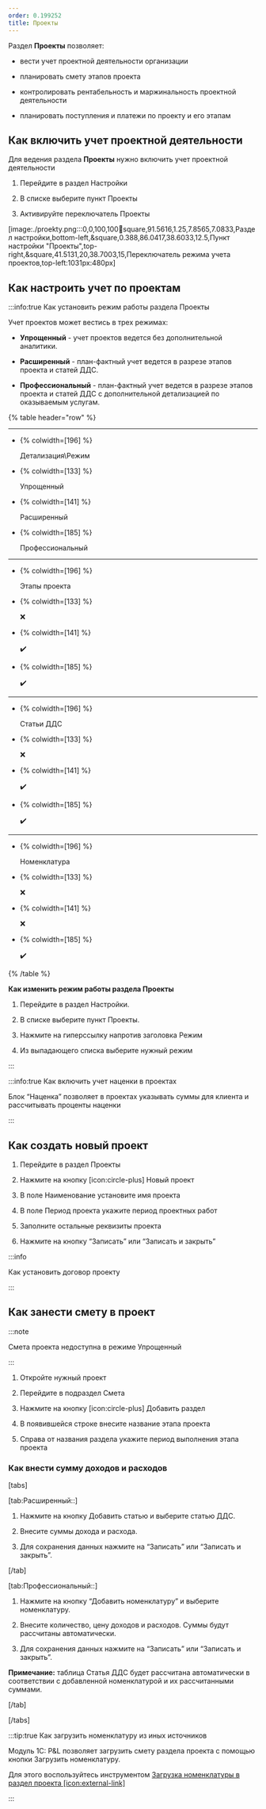 ```yaml
---
order: 0.199252
title: Проекты
---
```


Раздел **Проекты** позволяет:

-  вести учет проектной деятельности организации

-  планировать смету этапов проекта

-  контролировать рентабельность и маржинальность проектной деятельности

-  планировать поступления и платежи по проекту и его этапам

## Как включить учет проектной деятельности

Для ведения раздела **Проекты** нужно включить учет проектной деятельности

1. Перейдите в раздел Настройки

2. В списке выберите пункт Проекты

3. Активируйте переключатель Проекты

[image:./proekty.png:::0,0,100,100:100:square,91.5616,1.25,7.8565,7.0833,Раздел настройки,bottom-left,&square,0.388,86.0417,38.6033,12.5,Пункт настройки "Проекты",top-right,&square,41.5131,20,38.7003,15,Переключатель режима учета проектов,top-left:1031px:480px]

## Как настроить учет по проектам

:::info:true Как установить режим работы раздела Проекты

Учет проектов может вестись в трех режимах:

-  **Упрощенный** - учет проектов ведется без дополнительной аналитики.

-  **Расширенный** - план-фактный учет ведется в разрезе этапов проекта и статей ДДС.

-  **Профессиональный** - план-фактный учет ведется в разрезе этапов проекта и статей ДДС с дополнительной детализацией по оказываемым услугам.

{% table header="row" %}

---

*  {% colwidth=[196] %}

   Детализация\\Режим

*  {% colwidth=[133] %}

   Упрощенный

*  {% colwidth=[141] %}

   Расширенный

*  {% colwidth=[185] %}

   Профессиональный

---

*  {% colwidth=[196] %}

   Этапы проекта

*  {% colwidth=[133] %}

   ❌

*  {% colwidth=[141] %}

   ✔️

*  {% colwidth=[185] %}

   ✔️

---

*  {% colwidth=[196] %}

   Статьи ДДС

*  {% colwidth=[133] %}

   ❌

*  {% colwidth=[141] %}

   ✔️

*  {% colwidth=[185] %}

   ✔️

---

*  {% colwidth=[196] %}

   Номенклатура

*  {% colwidth=[133] %}

   ❌

*  {% colwidth=[141] %}

   ❌

*  {% colwidth=[185] %}

   ✔️

{% /table %}

**Как изменить режим работы раздела Проекты**

1. Перейдите в раздел Настройки.

2. В списке выберите пункт Проекты.

3. Нажмите на гиперссылку напротив заголовка Режим

4. Из выпадающего списка выберите нужный режим

:::

:::info:true Как включить учет наценки в проектах

Блок “Наценка” позволяет в проектах указывать суммы для клиента и рассчитывать проценты наценки

:::

## Как создать новый проект

1. Перейдите в раздел Проекты

2. Нажмите на кнопку [icon:circle-plus] Новый проект

3. В поле Наименование установите имя проекта

4. В поле Период проекта укажите период проектных работ

5. Заполните остальные реквизиты проекта

6. Нажмите на кнопку “Записать” или “Записать и закрыть”

:::info 

Как установить договор проекту

:::

## Как занести смету в проект

:::note 

Смета проекта недоступна в режиме Упрощенный

:::

1. Откройте нужный проект

2. Перейдите в подраздел Смета

3. Нажмите на кнопку [icon:circle-plus] Добавить раздел

4. В появившейся строке внесите название этапа проекта

5. Справа от названия раздела укажите период выполнения этапа проекта

### Как внести сумму доходов и расходов

[tabs]

[tab:Расширенный::]

1. Нажмите на кнопку Добавить статью и выберите статью ДДС.

2. Внесите суммы дохода и расхода.

3. Для сохранения данных нажмите на “Записать” или “Записать и закрыть”.

[/tab]

[tab:Профессиональный::]

1. Нажмите на кнопку “Добавить номенклатуру” и выберите номенклатуру.

2. Внесите количество, цену доходов и расходов. Суммы будут рассчитаны автоматически.

3. Для сохранения данных нажмите на “Записать” или “Записать и закрыть”.

**Примечание:** таблица Статья ДДС будет рассчитана автоматически в соответствии с добавленной номенклатурой и их рассчитанными суммами.

[/tab]

[/tabs]

:::tip:true Как загрузить номенклатуру из иных источников

Модуль 1С: P&L позволяет загрузить смету раздела проекта с помощью кнопки Загрузить номенклатуру.

Для этого воспользуйтесь инструментом [Загрузка номенклатуры в раздел проекта \[icon:external-link\]](./new-article)



:::